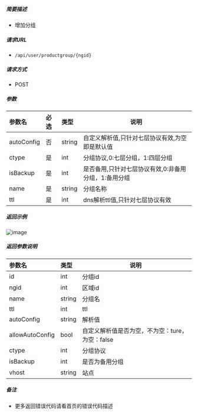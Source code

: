 

    
##### 简要描述

- 增加分组

##### 请求URL
- ` /api/user/productgroup/{ngid} `
  
##### 请求方式
- POST 

##### 参数

|参数名|必选|类型|说明|
|:----    |:---|:----- |-----   |
|autoConfig |否  |string | 自定义解析值,只针对七层协议有效,为空即是默认值  |
|ctype |是  |int | 分组协议,0:七层分组，1:四层分组  |
|isBackup |是  |int | 是否备用,只针对七层协议有效,0:非备用分组，1:备用分组  |
|name |是  |string | 分组名称  |
|ttl |是  |int | dns解析ttl值,只针对七层协议有效  |


##### 返回示例 

![image](https://user-images.githubusercontent.com/90588289/133868811-cd4d09fa-fdf2-48b5-a88b-efd276c68465.png)

##### 返回参数说明 

|参数名|类型|说明|
|:-----  |:-----|-----                           |
|id | int  | 分组id |
|ngid | int  | 区域id |
|name | string  | 分组名 |
|ttl | int  | ttl |
|autoConfig | string  | 解析值 |
|allowAutoConfig | bool  | 自定义解析值是否为空，不为空：ture，为空：false |
|ctype | int  | 分组协议 |
|isBackup | int  | 是否为备用分组 |
|vhost | string  | 站点 |

##### 备注 

- 更多返回错误代码请看首页的错误代码描述



